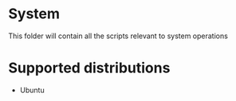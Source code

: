 # System

This folder will contain all the scripts relevant to system operations

# Supported distributions

* Ubuntu
